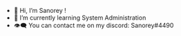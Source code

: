 - 👋 Hi, I’m Sanorey !
- 🌱 I’m currently learning System Administration
- 👁️‍🗨️ You can contact me on my discord: Sanorey#4490

<!---
ExeosJs/ExeosJs is a ✨ special ✨ repository because its `README.md` (this file) appears on your GitHub profile.
You can click the Preview link to take a look at your changes.
--->
